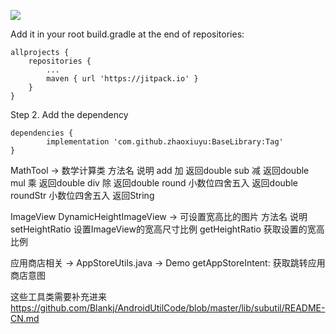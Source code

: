 [![](https://jitpack.io/v/zhaoxiuyu/BaseLibrary.svg)](https://jitpack.io/#zhaoxiuyu/BaseLibrary)

Add it in your root build.gradle at the end of repositories:

	allprojects {
		repositories {
			...
			maven { url 'https://jitpack.io' }
		}
	}
Step 2. Add the dependency

	dependencies {
	        implementation 'com.github.zhaoxiuyu:BaseLibrary:Tag'
	}
        

MathTool -> 数学计算类
    方法名	说明
    add	    加 返回double
    sub	    减 返回double
    mul	    乘 返回double
    div	    除 返回double
    round	小数位四舍五入 返回double
    roundStr	小数位四舍五入 返回String

ImageView
DynamicHeightImageView -> 可设置宽高比的图片
方法名	        说明
setHeightRatio	设置ImageView的宽高尺寸比例
getHeightRatio	获取设置的宽高比例


应用商店相关 -> AppStoreUtils.java -> Demo
getAppStoreIntent: 获取跳转应用商店意图

这些工具类需要补充进来
https://github.com/Blankj/AndroidUtilCode/blob/master/lib/subutil/README-CN.md  

